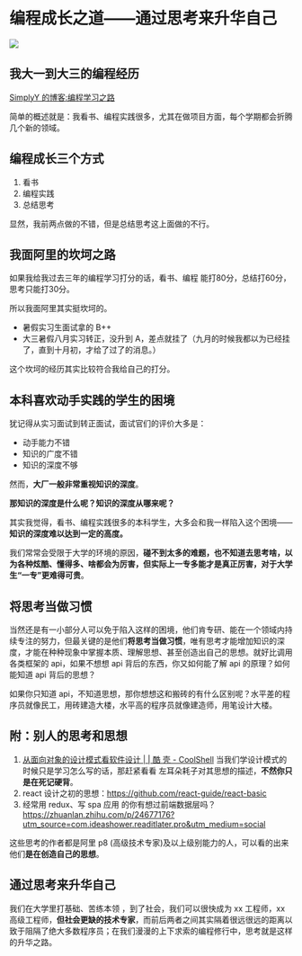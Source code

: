 # 编程成长之道——通过思考来升华自己

![](http://7xkpdt.com1.z0.glb.clouddn.com/5b6ad90172e1a8bc555655f348aba9f5.png)

## 我大一到大三的编程经历
[SimplyY 的博客:编程学习之路](https://simplyy.space/article/56c2d71f6ba384e02299f99e)

简单的概述就是：我看书、编程实践很多，尤其在做项目方面，每个学期都会折腾几个新的领域。

## 编程成长三个方式
1. 看书
2. 编程实践
3. 总结思考

显然，我前两点做的不错，但是总结思考这上面做的不行。

## 我面阿里的坎坷之路
如果我给我过去三年的编程学习打分的话，看书、编程 能打80分，总结打60分，思考只能打30分。

所以我面阿里其实挺坎坷的。

- 暑假实习生面试拿的 B++
- 大三暑假八月实习转正，没升到 A，差点就挂了（九月的时候我都以为已经挂了，直到十月初，才给了过了的消息。）

这个坎坷的经历其实比较符合我给自己的打分。

## 本科喜欢动手实践的学生的困境
犹记得从实习面试到转正面试，面试官们的评价大多是：

- 动手能力不错
- 知识的广度不错
- 知识的深度不够

然而，**大厂一般非常重视知识的深度**。

**那知识的深度是什么呢？知识的深度从哪来呢？**

其实我觉得，看书、编程实践很多的本科学生，大多会和我一样陷入这个困境——**知识的深度难以达到一定的高度。**

我们常常会受限于大学的环境的原因，**碰不到太多的难题，也不知道去思考啥，以为各种炫酷、懂得多、啥都会为厉害，但实际上一专多能才是真正厉害，对于大学生“一专”更难得可贵**。

## 将思考当做习惯
当然还是有一小部分人可以免于陷入这样的困境，他们肯专研、能在一个领域内持续专注的努力，但最关键的是他们**将思考当做习惯**，唯有思考才能增加知识的深度，才能在种种现象中掌握本质、理解思想、甚至创造出自己的思想。就好比调用各类框架的 api，如果不想想 api 背后的东西，你又如何能了解 api 的原理？如何能知道 api 背后的思想？

如果你只知道 api，不知道思想，那你想想这和搬砖的有什么区别呢？水平差的程序员就像民工，用砖建造大楼，水平高的程序员就像建造师，用笔设计大楼。


## 附：别人的思考和思想
1. [从面向对象的设计模式看软件设计 | | 酷 壳 - CoolShell](http://coolshell.cn/articles/8961.html)  当我们学设计模式的时候只是学习怎么写的话，那赶紧看看 左耳朵耗子对其思想的描述，**不然你只是在死记硬背**。
2. react 设计之初的思想：https://github.com/react-guide/react-basic
3. 经常用 redux、写 spa 应用 的你有想过前端数据层吗？https://zhuanlan.zhihu.com/p/24677176?utm_source=com.ideashower.readitlater.pro&utm_medium=social

这些思考的作者都是阿里 p8 (高级技术专家)及以上级别能力的人，可以看的出来他们**是在创造自己的思想**。

## 通过思考来升华自己
我们在大学里打基础、苦练本领 ，到了社会，我们可以很快成为 xx 工程师，xx 高级工程师，**但社会更缺的技术专家**，而前后两者之间其实隔着很远很远的距离以致于阻隔了绝大多数程序员；在我们漫漫的上下求索的编程修行中，思考就是这样的升华之路。
